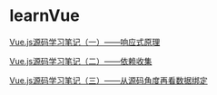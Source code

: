 # learnVue

[Vue.js源码学习笔记（一）——响应式原理](./docs/Vue.js源码学习笔记（一）——响应式原理.MarkDown)

[Vue.js源码学习笔记（二）——依赖收集](./docs/Vue.js源码学习笔记（二）——依赖收集.MarkDown)

[Vue.js源码学习笔记（三）——从源码角度再看数据绑定](./docs/Vue.js源码学习笔记（三）——从源码角度再看数据绑定.MarkDown)